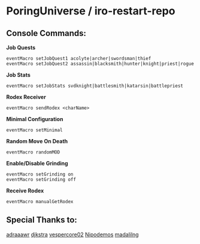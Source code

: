 # PoringUniverse / iro-restart-repo

## Console Commands:

**Job Quests**
```
eventMacro setJobQuest1 acolyte|archer|swordsman|thief
eventMacro setJobQuest2 assassin|blacksmith|hunter|knight|priest|rogue
```

**Job Stats**
```
eventMacro setJobStats svdknight|battlesmith|katarsin|battlepriest
```

**Rodex Receiver**
```
eventMacro sendRodex <charName>
```

**Minimal Configuration**
```
eventMacro setMinimal
```

**Random Move On Death**
```
eventMacro randomMOD
```

**Enable/Disable Grinding**
```
eventMacro setGrinding on
eventMacro setGrinding off
```

**Receive Rodex**
```
eventMacro manualGetRodex
```


## Special Thanks to:
[adraaawr](https://github.com/adraaawr)
[djkstra](https://github.com/djkstra)
[vespercore02](https://github.com/vespercore02)
[Nipodemos](https://github.com/Nipodemos)
[madalilng](https://github.com/madalilng)


